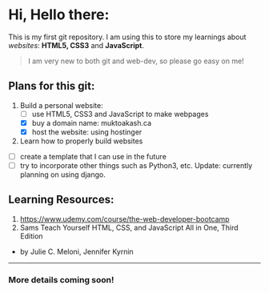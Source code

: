 # Hi, Hello there:

This is my first git repository. I am using this to store my learnings about
*websites*: **HTML5, CSS3** and **JavaScript**.

> I am very new to both git and web-dev, so please go easy on me!

## Plans for this git:
1. Build a personal website:
   - [ ] use HTML5, CSS3 and JavaScript to make webpages
   - [x] buy a domain name: muktoakash.ca
   - [x] host the website: using hostinger
2. Learn how to properly build websites
  - [ ] create a template that I can use in the future
  - [ ] try to incorporate other things such as Python3, etc. Update: currently planning on using django.

## Learning Resources:
1. https://www.udemy.com/course/the-web-developer-bootcamp
2. Sams Teach Yourself HTML, CSS, and JavaScript All in One, Third Edition
- by Julie C. Meloni, Jennifer Kyrnin
---

### More details coming soon!
